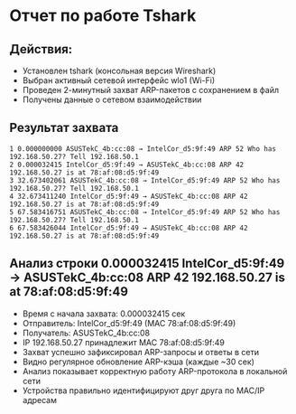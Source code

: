 # Отчет по работе Tshark
## Действия:
 - Установлен tshark (консольная версия Wireshark)
 - Выбран активный сетевой интерфейс wlo1 (Wi-Fi)
 - Проведен 2-минутный захват ARP-пакетов с сохранением в файл
 - Получены данные о сетевом взаимодействии
## Результат захвата
    1 0.000000000 ASUSTekC_4b:cc:08 → IntelCor_d5:9f:49 ARP 52 Who has 192.168.50.27? Tell 192.168.50.1
    2 0.000032415 IntelCor_d5:9f:49 → ASUSTekC_4b:cc:08 ARP 42 192.168.50.27 is at 78:af:08:d5:9f:49
    3 32.673402061 ASUSTekC_4b:cc:08 → IntelCor_d5:9f:49 ARP 52 Who has 192.168.50.27? Tell 192.168.50.1
    4 32.673411240 IntelCor_d5:9f:49 → ASUSTekC_4b:cc:08 ARP 42 192.168.50.27 is at 78:af:08:d5:9f:49
    5 67.583416751 ASUSTekC_4b:cc:08 → IntelCor_d5:9f:49 ARP 52 Who has 192.168.50.27? Tell 192.168.50.1
    6 67.583426044 IntelCor_d5:9f:49 → ASUSTekC_4b:cc:08 ARP 42 192.168.50.27 is at 78:af:08:d5:9f:49
## Анализ строки 0.000032415 IntelCor_d5:9f:49 → ASUSTekC_4b:cc:08 ARP 42 192.168.50.27 is at 78:af:08:d5:9f:49
- Время с начала захвата: 0.000032415 сек
- Отправитель: IntelCor_d5:9f:49 (MAC 78:af:08:d5:9f:49)
- Получатель: ASUSTekC_4b:cc:08
- IP 192.168.50.27 принадлежит MAC 78:af:08:d5:9f:49
- Захват успешно зафиксировал ARP-запросы и ответы в сети
- Видно регулярное обновление ARP-кэша (каждые ~30 сек)
- Анализ показывает корректную работу ARP-протокола в локальной сети
- Устройства правильно идентифицируют друг друга по MAC/IP адресам
